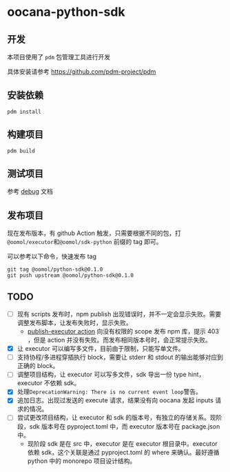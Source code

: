 # oocana-python-sdk

## 开发

本项目使用了 `pdm` 包管理工具进行开发

具体安装请参考 https://github.com/pdm-project/pdm

## 安装依赖

```
pdm install
```

## 构建项目

```
pdm build
```

## 测试项目

参考 [debug](./docs/debug.md) 文档

## 发布项目

现在发布版本，有 github Action 触发，只需要根据不同的包，打 `@oomol/executor`和`@oomol/sdk-python` 前缀的 tag 即可。

可以参考以下命令，快速发布 tag

```shell
git tag @oomol/python-sdk@0.1.0
git push upstream @oomol/python-sdk@0.1.0
```

## TODO

- [ ] 现有 scripts 发布时，npm publish 出现错误时，并不一定会显示失败。需要调整发布脚本，让发布失败时，显示失败。
    - [publish-executor action](https://github.com/oomol/oocana-python/actions/runs/9137881993/job/25128387566) 向没有权限的 scope 发布 npm 库，提示 403 ，但是 action 并没有失败。而发布相同版本号时，会正常提示失败。
- [x] 让 executor 可以编写多文件，目前由于限制，只能写单文件。
- [ ] 支持协程/多进程穿插执行 block，需要让 stderr 和 stdout 的输出能够对应到正确的 block。
- [ ] 调整项目结构，让 executor 可以写多文件，sdk 导出一份 type hint，executor 不依赖 sdk。
- [x] 处理`DeprecationWarning: There is no current event loop`警告。
- [x] 追加日志。出现过发送的 execute 请求，结果没有向 oocana 发起 inputs 请求的情况。
- [ ] 尝试更改项目结构，让 executor 和 sdk 的版本号，有独立的存储关系。现阶段，sdk 版本号在 pyproject.toml 中，而 executor 版本号在 package.json 中。
    - 现阶段 sdk 是在 src 中，executor 是在 executor 根目录中。executor 依赖 sdk，这个关联是通过 pyproject.toml 的 where 来确认。最好遵循 python 中的 monorepo 项目设计结构。
